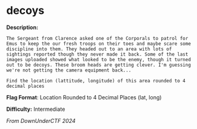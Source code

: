 # decoys
**Description:**
```
The Sergeant from Clarence asked one of the Corporals to patrol for Emus to keep the our fresh troops on their toes and maybe scare some discipline into them. They headed out to an area with lots of sightings reported though they never made it back. Some of the last images uploaded showed what looked to be the enemy, though it turned out to be decoys. These broom heads are getting clever. I'm guessing we're not getting the camera equipment back...

Find the location (lattitude, longitude) of this area rounded to 4 decimal places
```

**Flag Format**: Location Rounded to 4 Decimal Places (lat, long)

**Difficulty:** Intermediate

*From DownUnderCTF 2024*
